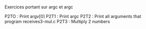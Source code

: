 Exercices portant sur argc et argc

P2TO : Print argv[0]
P2T1 : Print argc
P2T2 : Print all arguments that program receives3-mul.c
P2T3 : Multiply 2 numbers